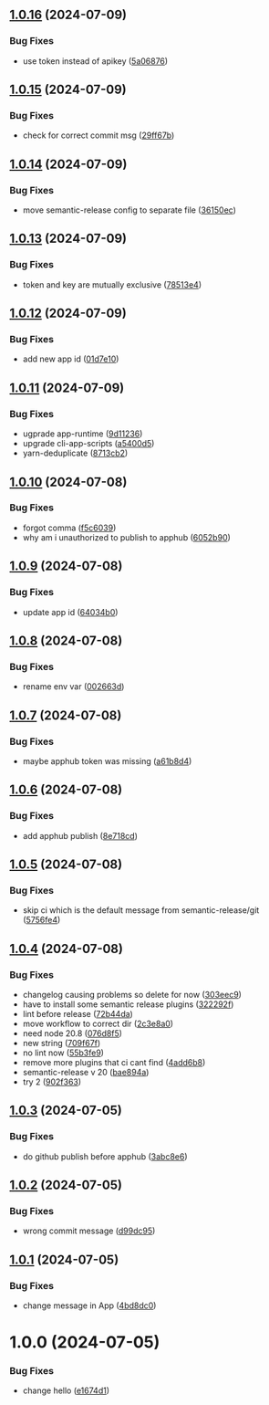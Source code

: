 ## [1.0.16](https://github.com/jenniferarnesen/dhis2-ci-demo/compare/v1.0.15...v1.0.16) (2024-07-09)


### Bug Fixes

* use token instead of apikey ([5a06876](https://github.com/jenniferarnesen/dhis2-ci-demo/commit/5a06876f4df8acbd902dbc7e8d50f1c085d69586))

## [1.0.15](https://github.com/jenniferarnesen/dhis2-ci-demo/compare/v1.0.14...v1.0.15) (2024-07-09)


### Bug Fixes

* check for correct commit msg ([29ff67b](https://github.com/jenniferarnesen/dhis2-ci-demo/commit/29ff67b9225352a56dcb7192d3f48a5219c79336))

## [1.0.14](https://github.com/jenniferarnesen/dhis2-ci-demo/compare/v1.0.13...v1.0.14) (2024-07-09)


### Bug Fixes

* move semantic-release config to separate file ([36150ec](https://github.com/jenniferarnesen/dhis2-ci-demo/commit/36150ec816894e4768351dfdf70e67a5ad434dfe))

## [1.0.13](https://github.com/jenniferarnesen/dhis2-ci-demo/compare/v1.0.12...v1.0.13) (2024-07-09)


### Bug Fixes

* token and key are mutually exclusive ([78513e4](https://github.com/jenniferarnesen/dhis2-ci-demo/commit/78513e44f2fc435fa7399e3325d82d86a172dc5e))

## [1.0.12](https://github.com/jenniferarnesen/dhis2-ci-demo/compare/v1.0.11...v1.0.12) (2024-07-09)


### Bug Fixes

* add new app id ([01d7e10](https://github.com/jenniferarnesen/dhis2-ci-demo/commit/01d7e10714dfc27fe39ebe6bdb10fad7a9aa616a))

## [1.0.11](https://github.com/jenniferarnesen/dhis2-ci-demo/compare/v1.0.10...v1.0.11) (2024-07-09)


### Bug Fixes

* ugprade app-runtime ([9d11236](https://github.com/jenniferarnesen/dhis2-ci-demo/commit/9d11236c482318597abd023875e5d9bc55bd266b))
* upgrade cli-app-scripts ([a5400d5](https://github.com/jenniferarnesen/dhis2-ci-demo/commit/a5400d583450f19f81d6b36c6e7b1dbdb8a7c5e0))
* yarn-deduplicate ([8713cb2](https://github.com/jenniferarnesen/dhis2-ci-demo/commit/8713cb267e243534aa6981567f56393af5140bc4))

## [1.0.10](https://github.com/jenniferarnesen/dhis2-ci-demo/compare/v1.0.9...v1.0.10) (2024-07-08)


### Bug Fixes

* forgot comma ([f5c6039](https://github.com/jenniferarnesen/dhis2-ci-demo/commit/f5c6039fbd3f655fcc16142c9842b51ec5b83731))
* why am i unauthorized to publish to apphub ([6052b90](https://github.com/jenniferarnesen/dhis2-ci-demo/commit/6052b90c06d706506aded20915d85e38b864190a))

## [1.0.9](https://github.com/jenniferarnesen/dhis2-ci-demo/compare/v1.0.8...v1.0.9) (2024-07-08)


### Bug Fixes

* update app id ([64034b0](https://github.com/jenniferarnesen/dhis2-ci-demo/commit/64034b0f381f0a609263deb0cb73a75948644782))

## [1.0.8](https://github.com/jenniferarnesen/dhis2-ci-demo/compare/v1.0.7...v1.0.8) (2024-07-08)


### Bug Fixes

* rename env var ([002663d](https://github.com/jenniferarnesen/dhis2-ci-demo/commit/002663db3aac9a0e884ab0d2f6d2b599ad13979e))

## [1.0.7](https://github.com/jenniferarnesen/dhis2-ci-demo/compare/v1.0.6...v1.0.7) (2024-07-08)


### Bug Fixes

* maybe apphub token was missing ([a61b8d4](https://github.com/jenniferarnesen/dhis2-ci-demo/commit/a61b8d4094af5fbc2e7a83bf63d4d1c158308ea5))

## [1.0.6](https://github.com/jenniferarnesen/dhis2-ci-demo/compare/v1.0.5...v1.0.6) (2024-07-08)


### Bug Fixes

* add apphub publish ([8e718cd](https://github.com/jenniferarnesen/dhis2-ci-demo/commit/8e718cdd89c41ae6af9d7aecd06a4d83e76447e4))

## [1.0.5](https://github.com/jenniferarnesen/dhis2-ci-demo/compare/v1.0.4...v1.0.5) (2024-07-08)


### Bug Fixes

* skip ci which is the default message from semantic-release/git ([5756fe4](https://github.com/jenniferarnesen/dhis2-ci-demo/commit/5756fe4cb6828e38404cadb52bac493e54cebf34))

## [1.0.4](https://github.com/jenniferarnesen/dhis2-ci-demo/compare/v1.0.3...v1.0.4) (2024-07-08)


### Bug Fixes

* changelog causing problems so delete for now ([303eec9](https://github.com/jenniferarnesen/dhis2-ci-demo/commit/303eec9eca2c26e6067eedc67fc4ab74be9fdcba))
* have to install some semantic release plugins ([322292f](https://github.com/jenniferarnesen/dhis2-ci-demo/commit/322292f20e9d9cd15f98b827eb36d8a9429dd4e3))
* lint before release ([72b44da](https://github.com/jenniferarnesen/dhis2-ci-demo/commit/72b44da7e5aa98aa4e06f8d617d19319bcc0414a))
* move workflow to correct dir ([2c3e8a0](https://github.com/jenniferarnesen/dhis2-ci-demo/commit/2c3e8a020ed8ac94bfbcf8f498a430c7c5c512c6))
* need node 20.8 ([076d8f5](https://github.com/jenniferarnesen/dhis2-ci-demo/commit/076d8f59eb9e0e38c66d9af37b6addafee64ca70))
* new string ([709f67f](https://github.com/jenniferarnesen/dhis2-ci-demo/commit/709f67f6ad7b2c49211afa9229205f648f0439e0))
* no lint now ([55b3fe9](https://github.com/jenniferarnesen/dhis2-ci-demo/commit/55b3fe9bf5935c7427d7824a54e127f8fc48c841))
* remove more plugins that ci cant find ([4add6b8](https://github.com/jenniferarnesen/dhis2-ci-demo/commit/4add6b8359d31d3a38cfe1b3af4da0ae26abde83))
* semantic-release v 20 ([bae894a](https://github.com/jenniferarnesen/dhis2-ci-demo/commit/bae894ae87474f13c277ba4233ae31215490d2be))
* try 2 ([902f363](https://github.com/jenniferarnesen/dhis2-ci-demo/commit/902f3633d421af196c237eb5062068466d46e61c))

## [1.0.3](https://github.com/jenniferarnesen/dhis2-ci-demo/compare/v1.0.2...v1.0.3) (2024-07-05)


### Bug Fixes

* do github publish before apphub ([3abc8e6](https://github.com/jenniferarnesen/dhis2-ci-demo/commit/3abc8e623e9643e889a7ebacc3ed5c4d0892980e))

## [1.0.2](https://github.com/jenniferarnesen/dhis2-ci-demo/compare/v1.0.1...v1.0.2) (2024-07-05)


### Bug Fixes

* wrong commit message ([d99dc95](https://github.com/jenniferarnesen/dhis2-ci-demo/commit/d99dc951e0bd7cd9341e6438eac79153a1029cfe))

## [1.0.1](https://github.com/jenniferarnesen/dhis2-ci-demo/compare/v1.0.0...v1.0.1) (2024-07-05)


### Bug Fixes

* change message in App ([4bd8dc0](https://github.com/jenniferarnesen/dhis2-ci-demo/commit/4bd8dc02091e9f8dd18a9c3ff6ce4529f0b9f089))

# 1.0.0 (2024-07-05)


### Bug Fixes

* change hello ([e1674d1](https://github.com/jenniferarnesen/dhis2-ci-demo/commit/e1674d1726326ed3e870933eee7cecd4f10ff31a))
